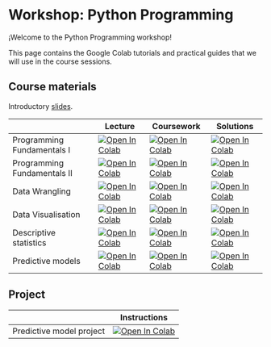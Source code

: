 # Workshop: Python Programming

¡Welcome to the Python Programming workshop! 

This page contains the Google Colab tutorials and practical guides that we will use in the course sessions. 

## Course materials

Introductory [slides](https://raw.githubusercontent.com/renatoparedes/OSS-Python/main/Introduction_to_Python_for_Psychological_Research.pdf).

|   | Lecture | Coursework | Solutions |
| - | --- | ---- | ---- |
| Programming Fundamentals I| [![Open In Colab](https://colab.research.google.com/assets/colab-badge.svg)](https://colab.research.google.com/github/renatoparedes/OSS-Python/blob/master/Programming_Fundamentals/Programming_Fundamentals_I.ipynb)|[![Open In Colab](https://colab.research.google.com/assets/colab-badge.svg)](https://colab.research.google.com/github/renatoparedes/OSS-Python/blob/master/Programming_Fundamentals/Coursework_Programming_Fundamentals_I.ipynb)|[![Open In Colab](https://colab.research.google.com/assets/colab-badge.svg)](https://colab.research.google.com/github/renatoparedes/OSS-Python/blob/master/Programming_Fundamentals/Coursework_Programming_Fundamentals_I.ipynb)|
| Programming Fundamentals II | [![Open In Colab](https://colab.research.google.com/assets/colab-badge.svg)](https://colab.research.google.com/github/renatoparedes/OSS-Python/blob/master/Programming_Fundamentals/Programming_Fundamentals_II.ipynb)|[![Open In Colab](https://colab.research.google.com/assets/colab-badge.svg)](https://colab.research.google.com/github/renatoparedes/OSS-Python/blob/master/Programming_Fundamentals/Coursework_Programming_Fundamentals_II.ipynb)|[![Open In Colab](https://colab.research.google.com/assets/colab-badge.svg)](https://colab.research.google.com/github/renatoparedes/OSS-Python/blob/master/Programming_Fundamentals/Coursework_Programming_Fundamentals_II.ipynb)|
| Data Wrangling | [![Open In Colab](https://colab.research.google.com/assets/colab-badge.svg)]()|[![Open In Colab](https://colab.research.google.com/assets/colab-badge.svg)]()|[![Open In Colab](https://colab.research.google.com/assets/colab-badge.svg)]()|
| Data Visualisation | [![Open In Colab](https://colab.research.google.com/assets/colab-badge.svg)]()|[![Open In Colab](https://colab.research.google.com/assets/colab-badge.svg)]()|[![Open In Colab](https://colab.research.google.com/assets/colab-badge.svg)]()
| Descriptive statistics | [![Open In Colab](https://colab.research.google.com/assets/colab-badge.svg)]()|[![Open In Colab](https://colab.research.google.com/assets/colab-badge.svg)]()|[![Open In Colab](https://colab.research.google.com/assets/colab-badge.svg)](https://colab.research.google.com/github/renatoparedes/Fundamentos-Python-Investigacion-Psicologia/blob/master/Analisis-De-Datos-Cuantitativos/Solucionario_Estadistica.ipynb)|
| Predictive models | [![Open In Colab](https://colab.research.google.com/assets/colab-badge.svg)]()|[![Open In Colab](https://colab.research.google.com/assets/colab-badge.svg)]()|[![Open In Colab](https://colab.research.google.com/assets/colab-badge.svg)]()|

## Project

|   | Instructions |
| - | --- | 
| Predictive model project | [![Open In Colab](https://colab.research.google.com/assets/colab-badge.svg)]()|
